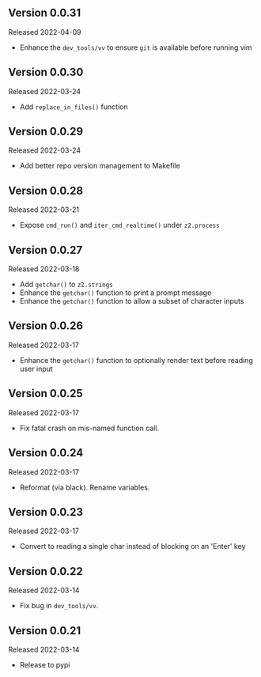 
Version 0.0.31
--------------

Released 2022-04-09

- Enhance the `dev_tools/vv` to ensure `git` is available before running vim

Version 0.0.30
--------------

Released 2022-03-24

- Add `replace_in_files()` function

Version 0.0.29
--------------

Released 2022-03-24

- Add better repo version management to Makefile

Version 0.0.28
--------------

Released 2022-03-21

- Expose `cmd_run()` and `iter_cmd_realtime()` under `z2.process`

Version 0.0.27
--------------

Released 2022-03-18

- Add `getchar()` to `z2.strings`
- Enhance the `getchar()` function to print a prompt message
- Enhance the `getchar()` function to allow a subset of character inputs

Version 0.0.26
--------------

Released 2022-03-17

- Enhance the `getchar()` function to optionally render text before reading user input

Version 0.0.25
--------------

Released 2022-03-17

- Fix fatal crash on mis-named function call.

Version 0.0.24
--------------

Released 2022-03-17

- Reformat (via black).  Rename variables.

Version 0.0.23
--------------

Released 2022-03-17

- Convert to reading a single char instead of blocking on an 'Enter' key

Version 0.0.22
--------------

Released 2022-03-14

- Fix bug in `dev_tools/vv`.

Version 0.0.21
--------------

Released 2022-03-14

- Release to pypi

